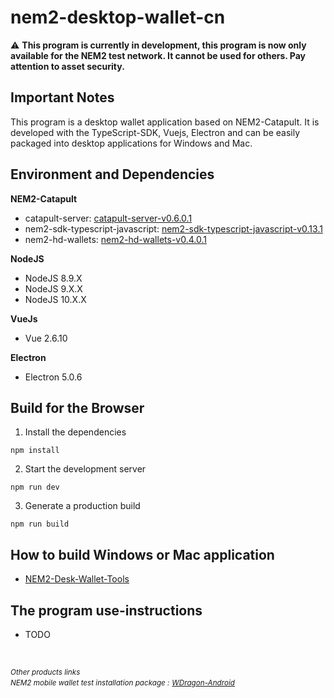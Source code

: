 # nem2-desktop-wallet-cn

:warning: **This program is currently in development, this program is now only available for the NEM2 test network. It cannot be used for others. Pay attention to asset security.**

## Important Notes
This program is a desktop wallet application based on NEM2-Catapult. It is developed with the TypeScript-SDK, Vuejs, Electron and can be easily packaged into desktop applications for Windows and Mac.

## Environment and Dependencies
**NEM2-Catapult**
- catapult-server: [catapult-server-v0.6.0.1](https://github.com/nemtech/catapult-server/releases/tag/v0.6.0.1)
- nem2-sdk-typescript-javascript: [nem2-sdk-typescript-javascript-v0.13.1](https://github.com/nemtech/nem2-sdk-typescript-javascript/releases/tag/v0.13.1)
- nem2-hd-wallets: [nem2-hd-wallets-v0.4.0.1](https://github.com/nemfoundation/nem2-hd-wallets/releases/tag/v0.4.1)

**NodeJS**
- NodeJS 8.9.X
- NodeJS 9.X.X
- NodeJS 10.X.X

**VueJs**
- Vue 2.6.10

**Electron**
- Electron 5.0.6

## Build for the Browser
1. Install the dependencies
```
npm install 
```
2. Start the development server
```
npm run dev 
```
3. Generate a production build
```
npm run build 
```

## How to build  Windows or Mac application
- [NEM2-Desk-Wallet-Tools]( https://github.com/NemTechCN/NEM2-Desk-Wallet-Tools)

## The program use-instructions
- TODO
   
<br/>

*<small>Other products links</small>*   
*<small> NEM2 mobile wallet test installation package :</small>*
*<small>[WDragon-Android](https://github.com/NemTechCN/APK)</small>*

